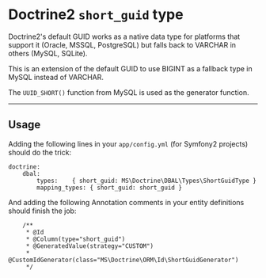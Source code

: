 Doctrine2 `short_guid` type
==============================================================================

Doctrine2's default GUID works as a native data type for platforms that support it (Oracle, MSSQL, PostgreSQL) but falls back to VARCHAR in others (MySQL, SQLite).

This is an extension of the default GUID to use BIGINT as a fallback type in MySQL instead of VARCHAR.

The `UUID_SHORT()` function from MySQL is used as the generator function.

------------------------------------------------------------------------------

Usage
------------------------------------------------------------------------------

Adding the following lines in your `app/config.yml` (for Symfony2 projects) should do the trick:

```
doctrine:
    dbal:
        types:    { short_guid: MS\Doctrine\DBAL\Types\ShortGuidType }
        mapping_types: { short_guid: short_guid }
```

And adding the following Annotation comments in your entity definitions should finish the job:

```
    /**
     * @Id
     * @Column(type="short_guid")
     * @GeneratedValue(strategy="CUSTOM")
     * @CustomIdGenerator(class="MS\Doctrine\ORM\Id\ShortGuidGenerator")
     */
```